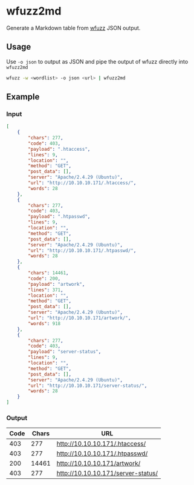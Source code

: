 # wfuzz2md

Generate a Markdown table from [wfuzz](https://github.com/xmendez/wfuzz) JSON output.

## Usage

Use `-o json` to output as JSON and pipe the output of wfuzz directly into `wfuzz2md`

```bash
wfuzz -w <wordlist> -o json <url> | wfuzz2md
```

## Example

### Input

```json
[
    {
        "chars": 277,
        "code": 403,
        "payload": ".htaccess",
        "lines": 9,
        "location": "",
        "method": "GET",
        "post_data": [],
        "server": "Apache/2.4.29 (Ubuntu)",
        "url": "http://10.10.10.171/.htaccess/",
        "words": 28
    },
    {
        "chars": 277,
        "code": 403,
        "payload": ".htpasswd",
        "lines": 9,
        "location": "",
        "method": "GET",
        "post_data": [],
        "server": "Apache/2.4.29 (Ubuntu)",
        "url": "http://10.10.10.171/.htpasswd/",
        "words": 28
    },
    {
        "chars": 14461,
        "code": 200,
        "payload": "artwork",
        "lines": 371,
        "location": "",
        "method": "GET",
        "post_data": [],
        "server": "Apache/2.4.29 (Ubuntu)",
        "url": "http://10.10.10.171/artwork/",
        "words": 918
    },
    {
        "chars": 277,
        "code": 403,
        "payload": "server-status",
        "lines": 9,
        "location": "",
        "method": "GET",
        "post_data": [],
        "server": "Apache/2.4.29 (Ubuntu)",
        "url": "http://10.10.10.171/server-status/",
        "words": 28
    }
]
```

### Output

| Code | Chars | URL |
|---|---|---|
| 403 | 277 	|  http://10.10.10.171/.htaccess/  |
| 403 | 277 	|  http://10.10.10.171/.htpasswd/  |
| 200 | 14461 	|  http://10.10.10.171/artwork/  |
| 403 | 277 	|  http://10.10.10.171/server-status/  |
